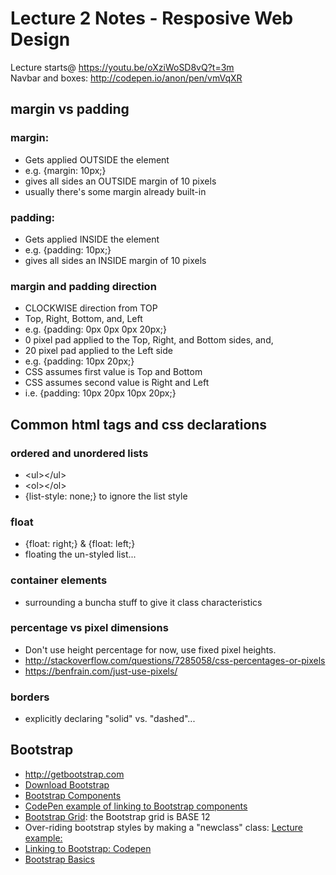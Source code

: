 # Lecture 2 Notes - Resposive Web Design

Lecture starts@ https://youtu.be/oXziWoSD8vQ?t=3m  
Navbar and boxes: http://codepen.io/anon/pen/vmVqXR

## margin vs padding

### margin:

- Gets applied OUTSIDE the element
- e.g. {margin: 10px;}
- gives all sides an OUTSIDE margin of 10 pixels
- usually there's some margin already built-in

### padding:

- Gets applied INSIDE the element
- e.g. {padding: 10px;}
- gives all sides an INSIDE margin of 10 pixels

### margin and padding direction

- CLOCKWISE direction from TOP
- Top, Right, Bottom, and, Left
- e.g. {padding: 0px 0px 0px 20px;}
- 0 pixel pad applied to the Top, Right, and Bottom sides, and,
- 20 pixel pad applied to the Left side
- e.g. {padding: 10px 20px;}
- CSS assumes first value is Top and Bottom
- CSS assumes second value is Right and Left
- i.e. {padding: 10px 20px 10px 20px;}

## Common html tags and css declarations

### ordered and unordered lists

- \<ul>\</ul>
- \<ol>\</ol>
- {list-style: none;} to ignore the list style

### float

- {float: right;} & {float: left;}
- floating the un-styled list...

### container elements

- surrounding a buncha stuff to give it class characteristics

### percentage vs pixel dimensions

- Don't use height percentage for now, use fixed pixel heights.
- http://stackoverflow.com/questions/7285058/css-percentages-or-pixels
- https://benfrain.com/just-use-pixels/

### borders

- explicitly declaring "solid" vs. "dashed"...

## Bootstrap

- http://getbootstrap.com
- [Download Bootstrap](http://getbootstrap.com/getting-started/#download)
- [Bootstrap Components](http://getbootstrap.com/components)
- [CodePen example of linking to Bootstrap components](https://codepen.io/mixelpix/pen/ZKmwMP)
- [Bootstrap Grid](http://getbootstrap.com/css/#grid): the Bootstrap grid is BASE 12
- Over-riding bootstrap styles by making a "newclass" class: [Lecture example:](https://youtu.be/oXziWoSD8vQ?t=34m23s)
- [Linking to Bootstrap: Codepen](https://codepen.io/mixelpix/pen/ZKmwMP)
- [Bootstrap Basics](https://codepen.io/mixelpix/pen/JNeVJB)
